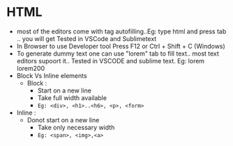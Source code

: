 # HTML 
* most of the editors come with tag autofilling..Eg: type html and press tab .. you will get <html> </html> 
Tested in VSCode and Sublimetext
* In Browser to use Developer tool Press F12 or Ctrl + Shift + C (Windows)
* To generate dummy text one can use "lorem" tab to fill text.. most text editors supoort it.. Tested in VSCODE and sublime text.
  Eg: lorem <tab>
      lorem200 <tab>
* Block Vs Inline elements
    * Block : 
        * Start on a new line
        * Take full width available
        * `Eg: <div>, <h1>..<h6>, <p>, <form>`
 * Inline : 
     * Donot start on a new line 
        * Take only necessary width 
        * `Eg: <span>, <img>,<a> `
